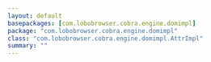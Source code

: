 ```yaml
---
layout: default
basepackages: [com.lobobrowser.cobra.engine.domimpl]
package: "com.lobobrowser.cobra.engine.domimpl"
class: "com.lobobrowser.cobra.engine.domimpl.AttrImpl"
summary: ""
---
```

